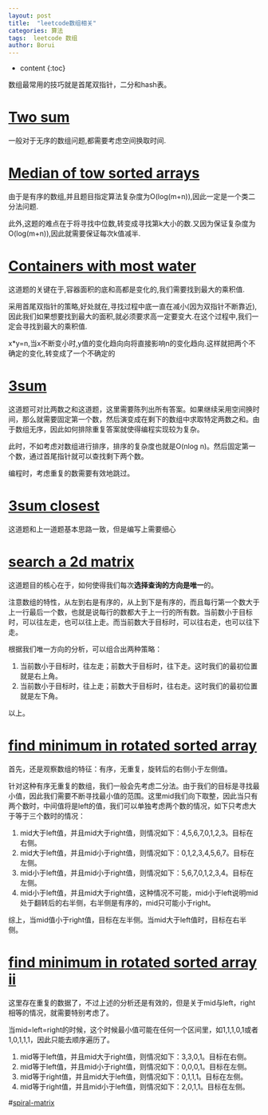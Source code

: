 ```yaml
---
layout: post
title:  "leetcode数组相关"
categories: 算法
tags:  leetcode 数组
author: Borui
---
```


* content
{:toc}

数组最常用的技巧就是首尾双指针，二分和hash表。

# [Two sum](https://leetcode-cn.com/problems/two-sum/description/)
一般对于无序的数组问题,都需要考虑空间换取时间.

# [Median of tow sorted arrays](https://leetcode-cn.com/problems/median-of-two-sorted-arrays/description/)
由于是有序的数组,并且题目指定算法复杂度为O(log(m+n)),因此一定是一个类二分法问题.

此外,这题的难点在于将寻找中位数,转变成寻找第k大小的数.又因为保证复杂度为O(log(m+n)),因此就需要保证每次k值减半.

# [Containers with most water](https://leetcode-cn.com/problems/container-with-most-water/description/)
这道题的关键在于,容器面积的底和高都是变化的,我们需要找到最大的乘积值.

采用首尾双指针的策略,好处就在,寻找过程中底一直在减小(因为双指针不断靠近),因此我们如果想要找到最大的面积,就必须要求高一定要变大.在这个过程中,我们一定会寻找到最大的乘积值.

x*y=n,当x不断变小时,y值的变化趋向向将直接影响n的变化趋向.这样就把两个不确定的变化,转变成了一个不确定的

# [3sum](https://leetcode-cn.com/problems/3sum/description/)
这道题可对比两数之和这道题，这里需要陈列出所有答案。如果继续采用空间换时间，那么就需要固定第一个数，然后演变成在剩下的数组中求取特定两数之和。由于数组无序，因此如何排除重复答案就使得编程实现较为复杂。

此时，不如考虑对数组进行排序，排序的复杂度也就是O(nlog n)。然后固定第一个数，通过首尾指针就可以查找剩下两个数。

编程时，考虑重复的数需要有效地跳过。

# [3sum closest](https://leetcode-cn.com/problems/3sum-closest/description/)
这道题和上一道题基本思路一致，但是编写上需要细心

# [search a 2d matrix](https://leetcode-cn.com/problems/search-a-2d-matrix/description/)
这道题目的核心在于，如何使得我们每次**选择查询的方向是唯一**的。

注意数组的特性，从左到右是有序的，从上到下是有序的，而且每行第一个数大于上一行最后一个数，也就是说每行的数都大于上一行的所有数。当前数小于目标时，可以往左走，也可以往上走。而当前数大于目标时，可以往右走，也可以往下走。

根据我们唯一方向的分析，可以组合出两种策略：
1. 当前数小于目标时，往左走；前数大于目标时，往下走。这时我们的最初位置就是右上角。
2. 当前数小于目标时，往上走；前数大于目标时，往右走。这时我们的最初位置就是左下角。

以上。

# [find minimum in rotated sorted array](https://leetcode-cn.com/problems/find-minimum-in-rotated-sorted-array/description/)
首先，还是观察数组的特征：有序，无重复，旋转后的右侧小于左侧值。

针对这种有序无重复的数组，我们一般会先考虑二分法。由于我们的目标是寻找最小值，因此我们需要不断寻找最小值的范围。这里mid我们向下取整，因此当只有两个数时，中间值将是left的值，我们可以单独考虑两个数的情况，如下只考虑大于等于三个数时的情况：
1. mid大于left值，并且mid大于right值，则情况如下：4,5,6,7,0,1,2,3。目标在右侧。
2. mid大于left值，并且mid小于right值，则情况如下：0,1,2,3,4,5,6,7。目标在左侧。
3. mid小于left值，并且mid小于right值，则情况如下：5,6,7,0,1,2,3,4。目标在左侧。
4. mid小于left值，并且mid大于right值，这种情况不可能，mid小于left说明mid处于翻转后的右半侧，右半侧是有序的，mid只可能小于right。

综上，当mid值小于right值，目标在左半侧。当mid大于left值时，目标在右半侧。

# [find minimum in rotated sorted array ii](https://leetcode-cn.com/problems/find-minimum-in-rotated-sorted-array-ii/description/)
这里存在重复的数据了，不过上述的分析还是有效的，但是关于mid与left，right相等的情况，就需要特别考虑了。

当mid=left=right的时候，这个时候最小值可能在任何一个区间里，如1,1,1,0,1或者1,0,1,1,1，因此只能去顺序遍历了。
1. mid等于left值，并且mid大于right值，则情况如下：3,3,0,1。目标在右侧。
2. mid等于left值，并且mid小于right值，则情况如下：0,0,0,1。目标在左侧。
3. mid等于right值，并且mid大于left值，则情况如下：0,1,1,1。目标在左侧。
4. mid等于right值，并且mid小于left值，则情况如下：2,0,1,1。目标在左侧。

#[spiral-matrix](https://leetcode-cn.com/problems/spiral-matrix/description/)
